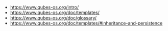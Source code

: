 - https://www.qubes-os.org/intro/
- https://www.qubes-os.org/doc/templates/
- https://www.qubes-os.org/doc/glossary/
- https://www.qubes-os.org/doc/templates/#inheritance-and-persistence

